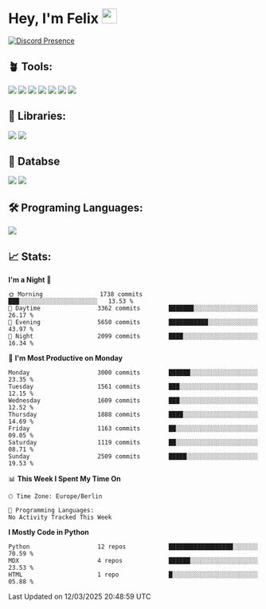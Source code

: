 # Hey, I'm Felix <img src="https://raw.githubusercontent.com/MartinHeinz/MartinHeinz/master/wave.gif" width="30px">

[![Discord Presence](https://lanyard.cnrad.dev/api/1078242409495932969?showDisplayName=true&theme=dark)](https://discord.com/users/1078242409495932969)

## 🪴 Tools:
[![](https://skillicons.dev/icons?i=discord)](https://discord.com/ "Discord")
[![](https://skillicons.dev/icons?i=bots)](https://discord.dev/ "Discord Bots")
[![](https://skillicons.dev/icons?i=pycharm)](https://jetbrains.com/pycharm/ "PyCharm")
[![](https://skillicons.dev/icons?i=webstorm)](https://jetbrains.com/webstorm/ "WebStorm")
[![](https://skillicons.dev/icons?i=vscode)](https://vscode.dev/ "VSC")
[![](https://skillicons.dev/icons?i=git)](https://git-scm.com/ "Git")
[![](https://skillicons.dev/icons?i=github)](https://github.com/ "GitHub")


## 🎉 Libraries:
[![](https://skillicons.dev/icons?i=fastapi)](https://fastapi.tiangolo.com/ "FastAPI")
[![](https://skillicons.dev/icons?i=flask)](https://flask.palletsprojects.com/en/3.0.x/ "Flask")

## 💾 Databse
[![](https://skillicons.dev/icons?i=sqlite)](https://sqlite.org/ "SQLite")
[![](https://skillicons.dev/icons?i=postgresql)](https://postgresql.org/ "PostgreSQL")


## 🛠️ Programing Languages:
[![](https://skillicons.dev/icons?i=py)](https://python.org/ "Python")

## 📈 Stats:
<!--START_SECTION:waka-->
**I'm a Night 🦉** 

```text
🌞 Morning                1738 commits        ███░░░░░░░░░░░░░░░░░░░░░░   13.53 % 
🌆 Daytime                3362 commits        ███████░░░░░░░░░░░░░░░░░░   26.17 % 
🌃 Evening                5650 commits        ███████████░░░░░░░░░░░░░░   43.97 % 
🌙 Night                  2099 commits        ████░░░░░░░░░░░░░░░░░░░░░   16.34 % 
```
📅 **I'm Most Productive on Monday** 

```text
Monday                   3000 commits        ██████░░░░░░░░░░░░░░░░░░░   23.35 % 
Tuesday                  1561 commits        ███░░░░░░░░░░░░░░░░░░░░░░   12.15 % 
Wednesday                1609 commits        ███░░░░░░░░░░░░░░░░░░░░░░   12.52 % 
Thursday                 1888 commits        ████░░░░░░░░░░░░░░░░░░░░░   14.69 % 
Friday                   1163 commits        ██░░░░░░░░░░░░░░░░░░░░░░░   09.05 % 
Saturday                 1119 commits        ██░░░░░░░░░░░░░░░░░░░░░░░   08.71 % 
Sunday                   2509 commits        █████░░░░░░░░░░░░░░░░░░░░   19.53 % 
```


📊 **This Week I Spent My Time On** 

```text
🕑︎ Time Zone: Europe/Berlin

💬 Programming Languages: 
No Activity Tracked This Week
```

**I Mostly Code in Python** 

```text
Python                   12 repos            ██████████████████░░░░░░░   70.59 % 
MDX                      4 repos             ██████░░░░░░░░░░░░░░░░░░░   23.53 % 
HTML                     1 repo              █░░░░░░░░░░░░░░░░░░░░░░░░   05.88 % 
```




 Last Updated on 12/03/2025 20:48:59 UTC
<!--END_SECTION:waka-->
